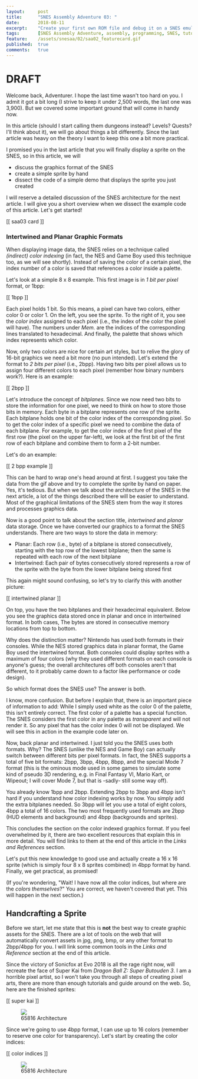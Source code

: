 ```yaml
---
layout:     post
title:      "SNES Assembly Adventure 03: "
date:       2018-08-11
excerpt:    "Create your first own ROM file and debug it on a SNES emulator"
tags:       [SNES Assembly Adventure, assembly, programming, SNES, tutorial]
feature:    /assets/snesaa/02/saa02_featurecard.gif
published:  true
comments:   true
---
```

# DRAFT

Welcome back, Adventurer. I hope the last time wasn't too hard on you. I admit it got a bit long (I strive to keep it under 2,500 words, the last one was 3,900). But we covered some important ground that will come in handy now.

In this article (should I start calling them dungeons instead? Levels? Quests? I'll think about it), we will go about things a bit differently. Since the last article was heavy on the theory I want to keep this one a bit more practical.

I promised you in the last article that you will finally display a sprite on the SNES, so in this article, we will

* discuss the graphics format of the SNES
* create a simple sprite by hand
* dissect the code of a simple demo that displays the sprite you just created

I will reserve a detailed discussion of the SNES architecture for the next article. I will give you a short overview when we dissect the example code of this article. Let's get started!

[[ saa03 card ]]

### Intertwined and Planar Graphic Formats
When displaying image data, the SNES relies on a technique called *(indirect) color indexing* (in fact, the NES and Game Boy used this technique too, as we will see shortly). Instead of saving the color of a certain pixel, the index number of a color is saved that references a color inside a palette.

Let's look at a simple 8 x 8 example. This first image is in *1 bit per pixel* format, or 1bpp:

[[ 1bpp ]]

Each pixel holds 1 bit. So this means, a pixel can have two colors, either color 0 or color 1. On the left, you see the sprite. To the right of it, you see the *color index* assigned to each pixel (i.e., the index of the color the pixel will have). The numbers under *Mem.* are the indices of the corresponding lines translated to hexadecimal. And finally, the palette that shows which index represents which color.

Now, only two colors are nice for certain art styles, but to relive the glory of 16-bit graphics we need a bit more (no pun intended). Let's extend the format to *2 bits per pixel* (i.e., 2bpp). Having two bits per pixel allows us to assign four different colors to each pixel (remember how binary numbers work?). Here is an example:

[[ 2bpp ]]

Let's introduce the concept of *bitplanes*. Since we now need two bits to store the information for one pixel, we need to think on how to store those bits in memory. Each byte in a bitplane represents one row of the sprite. Each bitplane holds one bit of the color index of the corresponding pixel. So to get the color index of a specific pixel we need to combine the data of each bitplane. For example, to get the color index of the first pixel of the first row (the pixel on the upper far-left), we look at the first bit of the first row of each bitplane and combine them to form a 2-bit number.

Let's do an example:

[[ 2 bpp example ]]

This can be hard to wrap one's head around at first. I suggest you take the data from the gif above and try to complete the sprite by hand on paper. Yes, it's tedious. But when we talk about the architecture of the SNES in the next article, a lot of the things described there will be easier to understand. Most of the graphical limitations of the SNES stem from the way it stores and processes graphics data.

Now is a good point to talk about the section title, *intertwined* and *planar* data storage. Once we have converted our graphics to a format the SNES understands. There are two ways to store the data in memory:

* Planar: Each row (i.e., byte) of a bitplane is stored consecutively, starting with the top row of the lowest bitplane; then the same is repeated with each row of the next bitplane
* Intertwined: Each pair of bytes consecutively stored represents a row of the sprite with the byte from the lower bitplane being stored first

This again might sound confusing, so let's try to clarify this with another picture:

[[ intertwined planar ]]

On top, you have the two bitplanes and their hexadecimal equivalent. Below you see the graphics data stored once in planar and once in intertwined format. In both cases, The bytes are stored in consecutive memory locations from top to bottom.

Why does the distinction matter? Nintendo has used both formats in their consoles. While the NES stored graphics data in planar format, the Game Boy used the intertwined format. Both consoles could display sprites with a maximum of four colors (why they used different formats on each console is anyone's guess; the overall architectures off both consoles aren't that different, to it probably came down to a factor like performance or code design).

So which format does the SNES use? The answer is both.

I know, more confusion. But before I explain that, there is an important piece of information to add: While I simply used white as the color 0 of the palette, this isn't entirely correct. The first color of a palette has a special function. The SNES considers the first color in any palette as *transparent* and will not render it. So any pixel that has the color index 0 will not be displayed. We will see this in action in the example code later on.

Now, back planar and intertwined. I just told you the SNES uses both formats. Why? The SNES (unlike the NES and Game Boy) can actually switch between different bits per pixel formats. In fact, the SNES supports a total of five bit formats: 2bpp, 3bpp, 4bpp, 8bpp, and the special Mode 7 format (this is the ominous mode used in some games to simulate some kind of pseudo 3D rendering, e.g. in Final Fantasy VI, Mario Kart, or Wipeout; I will cover Mode 7, but that is -sadly- still some way off).

You already know 1bpp and 2bpp. Extending 2bpp to 3bpp and 4bpp isn't hard if you understand how color indexing works by now. You simply add the extra bitplanes needed. So 3bpp will let you use a total of eight colors, 4bpp a total of 16 colors. The two most frequently used formats are 2bpp (HUD elements and background) and 4bpp (backgrounds and sprites).

This concludes the section on the color indexed graphics format. If you feel overwhelmed by it, there are two excellent resources that explain this in more detail. You will find links to them at the end of this article in the *Links and References* section.

Let's put this new knowledge to good use and actually create a 16 x 16 sprite (which is simply four 8 x 8 sprites combined) in 4bpp format by hand. Finally, we get practical, as promised!

(If you're wondering, "Wait! I have now all the color indices, but where are the *colors themselves*?" You are correct, we haven't covered that yet. This will happen in the next section.)

## Handcrafting a Sprite
Before we start, let me state that this is **not** the best way to create graphic assets for the SNES. There are a lot of tools on the web that will automatically convert assets in jpg, png, bmp, or any other format to 2bpp/4bpp for you. I will link some common tools in the *Links and Reference* section at the end of this article.

Since the victory of Sonicfox at Evo 2018 is all the rage right now,  will recreate the face of Super Kai from *Dragon Ball Z: Super Butouden 3*. I am a horrible pixel artist, so I won't take you through all steps of creating pixel arts, there are more than enough tutorials and guide around on the web. So, here are the finished sprites:

[[ super kai ]]
<figure>
    <a href="{{ "/assets/snesaa/03/saa02_arch.png" | absolute_url }}">
        <img src="{{ "/assets/snesaa/03/saa02_arch.png" | absolute_url }}">
    </a>
    <figcaption>65816 Architecture</figcaption>
</figure>


Since we're going to use 4bpp format, I can use up to 16 colors (remember to reserve one color for transparency). Let's start by creating the color indices:

[[ color indices ]]
<figure>
    <a href="{{ "/assets/snesaa/03/saa3_superkai02.png" | absolute_url }}">
        <img src="{{ "/assets/snesaa/03/saa3_superkai02.png" | absolute_url }}">
    </a>
    <figcaption>65816 Architecture</figcaption>
</figure>
